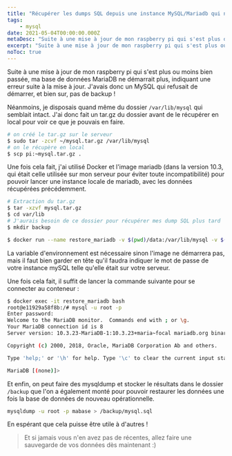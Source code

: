 ```yaml
---
title: "Récupérer les dumps SQL depuis une instance MySQL/Mariadb qui ne démarre plus"
tags:
    - mysql
date: 2021-05-04T00:00:00.000Z
metaDesc: "Suite à une mise à jour de mon raspberry pi qui s'est plus ou moins bien passée, ma base de données MariaDB ne démarrait plus"
excerpt: "Suite à une mise à jour de mon raspberry pi qui s'est plus ou moins bien passée, ma base de données MariaDB ne démarrait plus"
noToc: true
---
```


Suite à une mise à jour de mon raspberry pi qui s'est plus ou moins bien passée, ma base de données MariaDB ne démarrait plus, indiquant une erreur suite à la mise à jour. J'avais donc un MySQL qui refusait de démarrer, et bien sur, pas de backup !

Néanmoins, je disposais quand même du dossier `/var/lib/mysql` qui semblait intact. J'ai donc fait un tar.gz du dossier avant de le récupérer en local pour voir ce que je pouvais en faire.

```bash
# on créé le tar.gz sur le serveur
$ sudo tar -zcvf ~/mysql.tar.gz /var/lib/mysql
# on le récupère en local
$ scp pi:~mysql.tar.gz .
```

Une fois cela fait, j'ai utilisé Docker et l'image mariadb (dans la version 10.3, qui était celle utilisée sur mon serveur pour éviter toute incompatibilité) pour pouvoir lancer une instance locale de mariadb, avec les données récupérées précédemment.

```bash
# Extraction du tar.gz
$ tar -xzvf mysql.tar.gz
$ cd var/lib
# J'aurais besoin de ce dossier pour récupérer mes dump SQL plus tard
$ mkdir backup

$ docker run --name restore_mariadb -v $(pwd)/data:/var/lib/mysql -v $(pwd):/backup -e MYSQL_ROOT_PASSWORD=root -d mariadb:10.3
```

La variable d'environnement est nécessaire sinon l'image ne démarrera pas, mais il faut bien garder en tête qu'il faudra indiquer le mot de passe de votre instance mySQL telle qu'elle était sur votre serveur.

Une fois cela fait, il suffit de lancer la commande suivante pour se connecter au conteneur :

```bash
$ docker exec -it restore_mariadb bash
root@e11929a58f8b:/# mysql -u root -p
Enter password:
Welcome to the MariaDB monitor.  Commands end with ; or \g.
Your MariaDB connection id is 8
Server version: 10.3.23-MariaDB-1:10.3.23+maria~focal mariadb.org binary distribution

Copyright (c) 2000, 2018, Oracle, MariaDB Corporation Ab and others.

Type 'help;' or '\h' for help. Type '\c' to clear the current input statement.

MariaDB [(none)]>
```

Et enfin, on peut faire des mysqldump et stocker le résultats dans le dossier `/backup` que l'on a également monté pour pouvoir restaurer les données une fois la base de données de nouveau opérationnelle.

```bash
mysqldump -u root -p mabase > /backup/mysql.sql
```

En espérant que cela puisse être utile à d'autres !

> Et si jamais vous n'en avez pas de récentes, allez faire une sauvegarde de vos données dès maintenant :)
